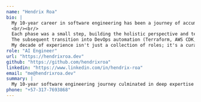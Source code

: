 ```yaml
---
name: "Hendrix Roa"
bio: |
  My 10-year career in software engineering has been a journey of accumulating deep, cross-functional expertise, now converging on AI Engineering.
  <br/><br/>
  Each phase was a small step, building the holistic perspective and technical knowledge essential for developing AI solutions. My initial incursion into full-stack and backend development (PHP, Python, Node.js, Java, C#) provided a robust understanding of software fundamentals. However, it was my evolution into roles demanding a holistic architectural view guided by international experience and a focus on sustainable, clean code, cohesion, and small coupling.<br/><br/>
  The subsequent transition into DevOps automation (Terraform, AWS CDK, CDK8s) was driven by a desire to see code perform optimally in production. This phase equipped me with skills in building reliable, scalable, and deployable systems using distributed systems principles directly transferable to architecting and deploying robust AI models and pipelines. Managing legacy systems and tackling technical debt further honed my ability to optimize and innovate within existing infrastructures. This comprehensive journey, from crafting individual components to orchestrating entire production environments, has uniquely prepared me for AI Engineering.  <br/><br/>
  My decade of experience isn't just a collection of roles; it's a curated skill set perfectly aligned with the demands of AI. I am actively seeking an AI Engineering role where I can leverage my decade of experience in building scalable, reliable software systems and my passion for automation to develop and deploy impactful AI solutions. Suppose your organization values a pragmatic, experienced engineer who can bridge the gap between foundational software architecture and cutting-edge AI. In that case, I am eager to connect and explore how I can contribute to your vision.
role: "AI Engineer"
url: "https://hendrixroa.dev"
github: "https://github.com/hendrixroa"
linkedin: "https://www.linkedin.com/in/hendrix-roa"
email: "me@hendrixroa.dev"
summary: |
  My 10-year software engineering journey culminated in deep expertise in backend architecture (designing sustainable, scalable systems with clean code) and DevOps automation (Terraform, CDK, CI/CD for reliable, distributed deployments). I'm now channeling this combination to build and scale impactful AI projects, leveraging robust system design and efficient operational practices to drive AI innovation.
phone: "+57-317-7693868"  
---
```

